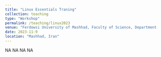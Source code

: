 ```yaml
---
title: "Linux Essentials Traning"
collection: teaching
type: "Workshop"
permalink: /teaching/linux2023
venue: "Ferdowsi University of Mashhad, Faculty of Science, Department of Biology"
date: 2023-11-9
location: "Mashhad, Iran"
---
```



NA NA NA NA 
